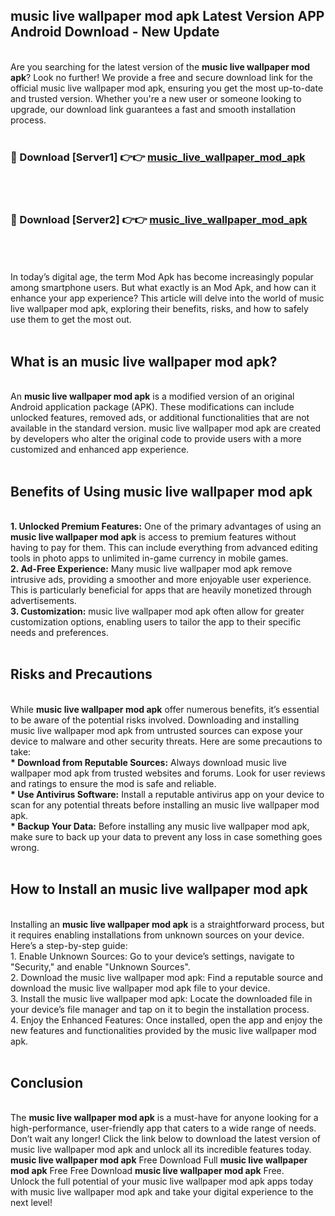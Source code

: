 ## music live wallpaper mod apk Latest Version APP Android Download - New Update
<br>
Are you searching for the latest version of the <strong>music live wallpaper mod apk</strong>? Look no further! We provide a free and secure download link for the official music live wallpaper mod apk, ensuring you get the most up-to-date and trusted version. Whether you're a new user or someone looking to upgrade, our download link guarantees a fast and smooth installation process.
<br>
<br>
<h3>🔴 Download [Server1] 👉👉 <a href="https://modyolo.store/music+live+wallpaper+mod+apk">music_live_wallpaper_mod_apk</a></h3><br>
<br>
<h3>🔴 Download [Server2] 👉👉 <a href="https://modyolo.store/music+live+wallpaper+mod+apk">music_live_wallpaper_mod_apk</a></h3><br>
<br>
<br>
In today’s digital age, the term Mod Apk has become increasingly popular among smartphone users. But what exactly is an Mod Apk, and how can it enhance your app experience? This article will delve into the world of music live wallpaper mod apk, exploring their benefits, risks, and how to safely use them to get the most out.
<br>
<br>
<h2>What is an music live wallpaper mod apk?</h2>
<br>
An <strong>music live wallpaper mod apk</strong> is a modified version of an original Android application package (APK). These modifications can include unlocked features, removed ads, or additional functionalities that are not available in the standard version. music live wallpaper mod apk are created by developers who alter the original code to provide users with a more customized and enhanced app experience.
<br>
<br>
<h2>Benefits of Using music live wallpaper mod apk</h2>
<br>
<strong> 1. Unlocked Premium Features:</strong> One of the primary advantages of using an <strong>music live wallpaper mod apk</strong> is access to premium features without having to pay for them. This can include everything from advanced editing tools in photo apps to unlimited in-game currency in mobile games.
<br>
<strong> 2. Ad-Free Experience:</strong> Many music live wallpaper mod apk remove intrusive ads, providing a smoother and more enjoyable user experience. This is particularly beneficial for apps that are heavily monetized through advertisements.
<br>
<strong> 3. Customization:</strong> music live wallpaper mod apk often allow for greater customization options, enabling users to tailor the app to their specific needs and preferences.
<br>
<br>
<h2>Risks and Precautions</h2>
<br>
While <strong>music live wallpaper mod apk</strong> offer numerous benefits, it’s essential to be aware of the potential risks involved. Downloading and installing music live wallpaper mod apk from untrusted sources can expose your device to malware and other security threats. Here are some precautions to take:
<br>
<strong> * Download from Reputable Sources:</strong> Always download music live wallpaper mod apk from trusted websites and forums. Look for user reviews and ratings to ensure the mod is safe and reliable.
<br>
<strong> * Use Antivirus Software:</strong> Install a reputable antivirus app on your device to scan for any potential threats before installing an music live wallpaper mod apk.
<br>
<strong> * Backup Your Data:</strong> Before installing any music live wallpaper mod apk, make sure to back up your data to prevent any loss in case something goes wrong.
<br>
<br>
<h2>How to Install an music live wallpaper mod apk</h2>
<br>
Installing an <strong>music live wallpaper mod apk</strong> is a straightforward process, but it requires enabling installations from unknown sources on your device. Here’s a step-by-step guide:
<br>
 1. Enable Unknown Sources: Go to your device’s settings, navigate to "Security," and enable "Unknown Sources".
<br>
 2. Download the music live wallpaper mod apk: Find a reputable source and download the music live wallpaper mod apk file to your device.
<br>
 3. Install the music live wallpaper mod apk: Locate the downloaded file in your device’s file manager and tap on it to begin the installation process.
<br>
 4. Enjoy the Enhanced Features: Once installed, open the app and enjoy the new features and functionalities provided by the music live wallpaper mod apk.
<br>
<br>
<h2><strong>Conclusion</strong></h2>
<br>
The <strong>music live wallpaper mod apk</strong> is a must-have for anyone looking for a high-performance, user-friendly app that caters to a wide range of needs. Don’t wait any longer! Click the link below to download the latest version of music live wallpaper mod apk and unlock all its incredible features today.
<br>
<strong>music live wallpaper mod apk</strong> Free Download Full <strong>music live wallpaper mod apk</strong> Free Free Download <strong>music live wallpaper mod apk</strong> Free.
<br>
Unlock the full potential of your music live wallpaper mod apk apps today with music live wallpaper mod apk and take your digital experience to the next level!